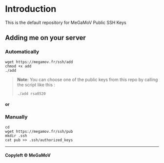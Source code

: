 Introduction 
============

This is the default repository for MeGaMoV Public SSH Keys

## Adding me on your server

### Automatically

~~~
wget https://megamov.fr/ssh/add
chmod +x add
./add 
~~~

> **Note:** You can choose one of the public keys from this repo by calling the script like this : 
> ~~~
> ./add rsa0520
> ~~~

#### or

### Manually

~~~
cd
wget https://megamov.fr/ssh/pub
mkdir .ssh
cat pub >> .ssh/authorized_keys
~~~
---

#### Copyleft © MeGaMoV
